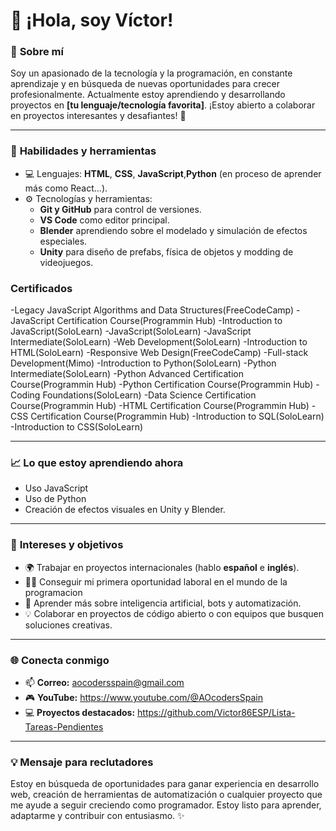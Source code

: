 # 👋 ¡Hola, soy Víctor! 

### 🌟 **Sobre mí**
Soy un apasionado de la tecnología y la programación, en constante aprendizaje y en búsqueda de nuevas oportunidades para crecer profesionalmente. Actualmente estoy aprendiendo y desarrollando proyectos en **[tu lenguaje/tecnología favorita]**. ¡Estoy abierto a colaborar en proyectos interesantes y desafiantes! 🚀

---

### 🧰 **Habilidades y herramientas**
- 💻 Lenguajes: **HTML**, **CSS**, **JavaScript**,**Python** (en proceso de aprender más como React...).
- ⚙️ Tecnologías y herramientas:
  - **Git y GitHub** para control de versiones.  
  - **VS Code** como editor principal.
  - **Blender** aprendiendo sobre el modelado y simulación de efectos especiales.  
  - **Unity** para diseño de prefabs, física de objetos y modding de videojuegos.


### **Certificados**
-Legacy JavaScript Algorithms and Data Structures(FreeCodeCamp)
-JavaScript Certification Course(Programmin Hub)
-Introduction to JavaScript(SoloLearn)
-JavaScript(SoloLearn)
-JavaScript Intermediate(SoloLearn)
-Web Development(SoloLearn)
-Introduction to HTML(SoloLearn)
-Responsive Web Design(FreeCodeCamp)
-Full-stack Development(Mimo)
-Introduction to Python(SoloLearn)
-Python Intermediate(SoloLearn)
-Python Advanced Certification Course(Programmin Hub)
-Python Certification Course(Programmin Hub)
-Coding Foundations(SoloLearn)
-Data Science Certification Course(Programmin Hub)
-HTML Certification Course(Programmin Hub)
-CSS Certification Course(Programmin Hub)
-Introduction to SQL(SoloLearn)
-Introduction to CSS(SoloLearn)

---

### 📈 **Lo que estoy aprendiendo ahora**
- Uso JavaScript
- Uso de Python
- Creación de efectos visuales en Unity y Blender.

---

### 🎯 **Intereses y objetivos**
- 🌍 Trabajar en proyectos internacionales (hablo **español** e **inglés**).  
- 🧑‍💻 Conseguir mi primera oportunidad laboral en el mundo de la programacion
- 🤖 Aprender más sobre inteligencia artificial, bots y automatización.  
- 💡 Colaborar en proyectos de código abierto o con equipos que busquen soluciones creativas.  

---

### 🌐 **Conecta conmigo**
- 📫 **Correo:** aocodersspain@gmail.com  
- 🎮 **YouTube:** https://www.youtube.com/@AOcodersSpain 
- 💻 **Proyectos destacados:** https://github.com/Victor86ESP/Lista-Tareas-Pendientes

---

### 💡 **Mensaje para reclutadores**
Estoy en búsqueda de oportunidades para ganar experiencia en desarrollo web, creación de herramientas de automatización o cualquier proyecto que me ayude a seguir creciendo como programador. Estoy listo para aprender, adaptarme y contribuir con entusiasmo. ✨

